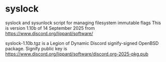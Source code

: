 # syslock
syslock and sysunlock script for managing filesystem immutable flags
This is version 1.10b of 14 September 2025 from https://www.discord.org/lippard/software/

syslock-1.10b.tgz is a Legion of Dynamic Discord signify-signed OpenBSD package.
Signify public key is https://www.discord.org/lippard/software/discord.org-2025-pkg.pub
